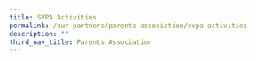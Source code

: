 ```yaml
---
title: SVPA Activities
permalink: /our-partners/parents-association/svpa-activities
description: ""
third_nav_title: Parents Association
---
```

